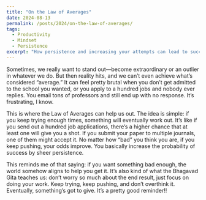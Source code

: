```yaml
---
title: "On the Law of Averages"
date: 2024-08-13
permalink: /posts/2024/on-the-law-of-averages/
tags:
  - Productivity
  - Mindset
  - Persistence
excerpt: "How persistence and increasing your attempts can lead to success, even when you feel you're not an outlier."
---
```


Sometimes, we really want to stand out—become extraordinary or an outlier in whatever we do. But then reality hits, and we can’t even achieve what’s considered “average.” It can feel pretty brutal when you don’t get admitted to the school you wanted, or you apply to a hundred jobs and nobody ever replies. You email tons of professors and still end up with no response. It’s frustrating, I know.

This is where the Law of Averages can help us out. The idea is simple: if you keep trying enough times, something will eventually work out. It’s like if you send out a hundred job applications, there’s a higher chance that at least one will give you a shot. If you submit your paper to multiple journals, one of them might accept it. No matter how “bad” you think you are, if you keep pushing, your odds improve. You basically increase the probability of success by sheer persistence.

This reminds me of that saying: if you want something bad enough, the world somehow aligns to help you get it. It’s also kind of what the Bhagavad Gita teaches us: don’t worry so much about the end result, just focus on doing your work. Keep trying, keep pushing, and don’t overthink it. Eventually, something’s got to give. It’s a pretty good reminder!!